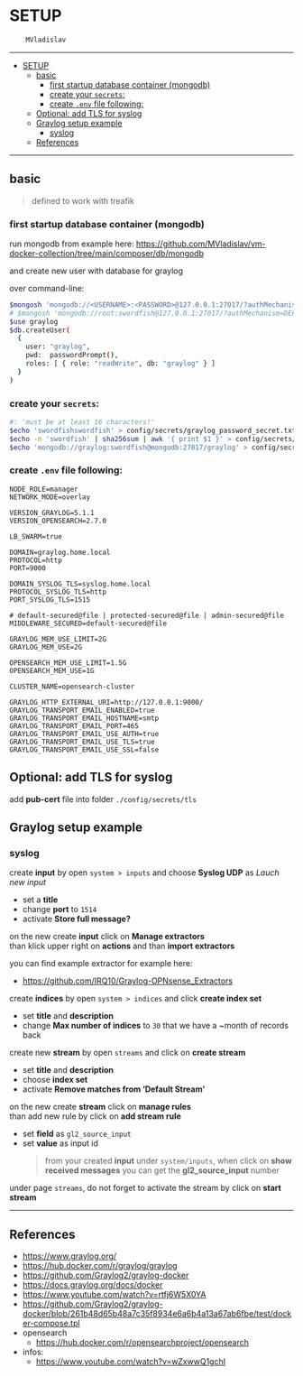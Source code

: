 # SETUP

```sh
    MVladislav
```

---

- [SETUP](#setup)
  - [basic](#basic)
    - [first startup database container (mongodb)](#first-startup-database-container-mongodb)
    - [create your `secrets`:](#create-your-secrets)
    - [create `.env` file following:](#create-env-file-following)
  - [Optional: add TLS for syslog](#optional-add-tls-for-syslog)
  - [Graylog setup example](#graylog-setup-example)
    - [syslog](#syslog)
  - [References](#references)

---

## basic

> defined to work with treafik

### first startup database container (mongodb)

run mongodb from example here: <https://github.com/MVladislav/vm-docker-collection/tree/main/composer/db/mongodb>

and create new user with database for graylog

over command-line:

```sh
$mongosh 'mongodb://<USERNAME>:<PASSWORD>@127.0.0.1:27017/?authMechanism=DEFAULT'
# $mongosh 'mongodb://root:swordfish@127.0.0.1:27017/?authMechanism=DEFAULT'
$use graylog
$db.createUser(
  {
    user: "graylog",
    pwd:  passwordPrompt(),
    roles: [ { role: "readWrite", db: "graylog" } ]
  }
)
```

### create your `secrets`:

```sh
#: 'must be at least 16 characters!'
$echo 'swordfishswordfish' > config/secrets/graylog_password_secret.txt
$echo -n 'swordfish' | sha256sum | awk '{ print $1 }' > config/secrets/graylog_root_password_sha2.txt
$echo 'mongodb://graylog:swordfish@mongodb:27017/graylog' > config/secrets/graylog_mongodb_uri.txt
```

### create `.env` file following:

```env
NODE_ROLE=manager
NETWORK_MODE=overlay

VERSION_GRAYLOG=5.1.1
VERSION_OPENSEARCH=2.7.0

LB_SWARM=true

DOMAIN=graylog.home.local
PROTOCOL=http
PORT=9000

DOMAIN_SYSLOG_TLS=syslog.home.local
PROTOCOL_SYSLOG_TLS=http
PORT_SYSLOG_TLS=1515

# default-secured@file | protected-secured@file | admin-secured@file
MIDDLEWARE_SECURED=default-secured@file

GRAYLOG_MEM_USE_LIMIT=2G
GRAYLOG_MEM_USE=2G

OPENSEARCH_MEM_USE_LIMIT=1.5G
OPENSEARCH_MEM_USE=1G

CLUSTER_NAME=opensearch-cluster

GRAYLOG_HTTP_EXTERNAL_URI=http://127.0.0.1:9000/
GRAYLOG_TRANSPORT_EMAIL_ENABLED=true
GRAYLOG_TRANSPORT_EMAIL_HOSTNAME=smtp
GRAYLOG_TRANSPORT_EMAIL_PORT=465
GRAYLOG_TRANSPORT_EMAIL_USE_AUTH=true
GRAYLOG_TRANSPORT_EMAIL_USE_TLS=true
GRAYLOG_TRANSPORT_EMAIL_USE_SSL=false
```

## Optional: add TLS for syslog

add **pub-cert** file into folder `./config/secrets/tls`

## Graylog setup example

### syslog

create **input** by open `system > inputs` and choose **Syslog UDP** as _Lauch new input_

- set a **title**
- change **port** to `1514`
- activate **Store full message?**

on the new create **input** click on **Manage extractors** \
than klick upper right on **actions** and than **import extractors**

you can find example extractor for example here:

- <https://github.com/IRQ10/Graylog-OPNsense_Extractors>

create **indices** by open `system > indices` and click **create index set**

- set **title** and **description**
- change **Max number of indices** to `30` that we have a ~month of records back

create new **stream** by open `streams` and click on **create stream**

- set **title** and **description**
- choose **index set**
- activate **Remove matches from ‘Default Stream’**

on the new create **stream** click on **manage rules** \
than add new rule by click on **add stream rule**

- set **field** as `gl2_source_input`
- set **value** as input id
  > from your created **input** under `system/inputs`, when click on **show received messages** you can get the **gl2_source_input** number

under page `streams`, do not forget to activate the stream by click on **start stream**

---

## References

- <https://www.graylog.org/>
- <https://hub.docker.com/r/graylog/graylog>
- <https://github.com/Graylog2/graylog-docker>
- <https://docs.graylog.org/docs/docker>
- <https://www.youtube.com/watch?v=rtfj6W5X0YA>
- <https://github.com/Graylog2/graylog-docker/blob/261b48d65b48a7c35f8934e6a6b4a13a67ab6fbe/test/docker-compose.tpl>
- opensearch
  - <https://hub.docker.com/r/opensearchproject/opensearch>
- infos:
  - <https://www.youtube.com/watch?v=wZxwwQ1gchI>

